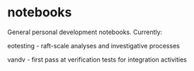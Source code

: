 # notebooks

General personal development notebooks.  Currently:

eotesting - raft-scale analyses and investigative processes

vandv - first pass at verification tests for integration activities

